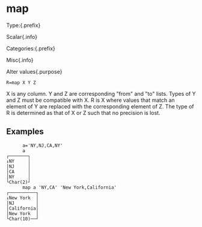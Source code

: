 # map

Type:{.prefix}

Scalar{.info}

Categories:{.prefix}

Misc{.info}

Alter values{.purpose}

~~~
R=map X Y Z
~~~

X is any column. Y and Z are corresponding "from" and "to" lists. Types
of Y and Z must be compatible with X. R is X where values that match an element of Y are replaced
with the corresponding element of Z. The type of R is determined as that of X or Z such that no
precision is lost.

## Examples

~~~
      a='NY,NJ,CA,NY'
      a
┌───────┐
↓NY     │
│NJ     │
│CA     │
│NY     │
└Char(2)┘
      map a 'NY,CA' 'New York,California'
┌──────────┐
↓New York  │
│NJ        │
│California│
│New York  │
└Char(10)──┘
~~~

